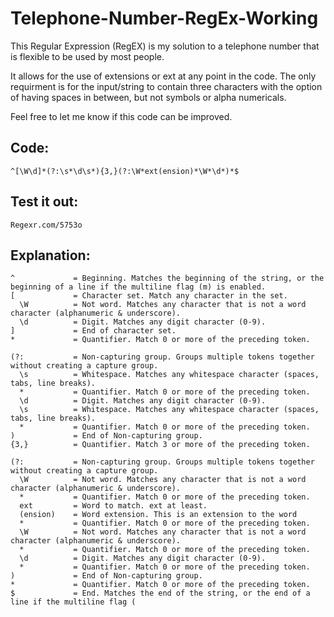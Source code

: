 # Telephone-Number-RegEx-Working
This Regular Expression (RegEX) is my solution to a telephone number that is flexible to be used by most people.

It allows for the use of extensions or ext at any point in the code.
The only requirment is for the input/string to contain three characters with the option of having spaces in between, but not symbols or alpha numericals.

Feel free to let me know if this code can be improved.

## Code:
```
^[\W\d]*(?:\s*\d\s*){3,}(?:\W*ext(ension)*\W*\d*)*$
```
## Test it out:
```Regexr.com/5753o```


## Explanation:
```
^             = Beginning. Matches the beginning of the string, or the beginning of a line if the multiline flag (m) is enabled.
[             = Character set. Match any character in the set.
  \W          = Not word. Matches any character that is not a word character (alphanumeric & underscore).
  \d          = Digit. Matches any digit character (0-9).
]             = End of character set.
*             = Quantifier. Match 0 or more of the preceding token.

(?:           = Non-capturing group. Groups multiple tokens together without creating a capture group.
  \s          = Whitespace. Matches any whitespace character (spaces, tabs, line breaks).
  *           = Quantifier. Match 0 or more of the preceding token.
  \d          = Digit. Matches any digit character (0-9).
  \s          = Whitespace. Matches any whitespace character (spaces, tabs, line breaks).
  *           = Quantifier. Match 0 or more of the preceding token.
)             = End of Non-capturing group.
{3,}          = Quantifier. Match 3 or more of the preceding token.

(?:           = Non-capturing group. Groups multiple tokens together without creating a capture group.
  \W          = Not word. Matches any character that is not a word character (alphanumeric & underscore).
  *           = Quantifier. Match 0 or more of the preceding token.
  ext         = Word to match. ext at least.
  (ension)    = Word extension. This is an extension to the word
  *           = Quantifier. Match 0 or more of the preceding token.
  \W          = Not word. Matches any character that is not a word character (alphanumeric & underscore).
  *           = Quantifier. Match 0 or more of the preceding token.
  \d          = Digit. Matches any digit character (0-9).
  *           = Quantifier. Match 0 or more of the preceding token.
)             = End of Non-capturing group.
*             = Quantifier. Match 0 or more of the preceding token.
$             = End. Matches the end of the string, or the end of a line if the multiline flag (
```
